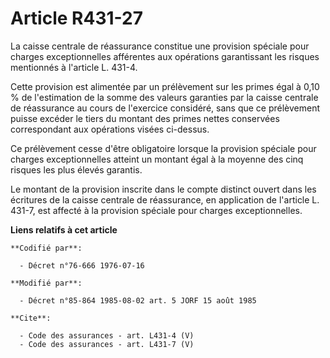 # Article R431-27

La caisse centrale de réassurance constitue une provision spéciale pour charges exceptionnelles afférentes aux opérations
garantissant les risques mentionnés à l'article L. 431-4. 

Cette provision est alimentée par un prélèvement sur les primes égal à 0,10 % de l'estimation de la somme des valeurs
garanties par la caisse centrale de réassurance au cours de l'exercice considéré, sans que ce prélèvement puisse excéder le
tiers du montant des primes nettes conservées correspondant aux opérations visées ci-dessus. 

Ce prélèvement cesse d'être obligatoire lorsque la provision spéciale pour charges exceptionnelles atteint un montant égal à
la moyenne des cinq risques les plus élevés garantis. 

Le montant de la provision inscrite dans le compte distinct ouvert dans les écritures de la caisse centrale de réassurance,
en application de l'article L. 431-7, est affecté à la provision spéciale pour charges exceptionnelles.

**Liens relatifs à cet article**

	**Codifié par**:

	  - Décret n°76-666 1976-07-16

	**Modifié par**:

	  - Décret n°85-864 1985-08-02 art. 5 JORF 15 août 1985

	**Cite**:

	  - Code des assurances - art. L431-4 (V)
	  - Code des assurances - art. L431-7 (V)
